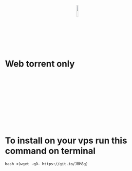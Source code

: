 # Web torrent only <img src="https://cdn.discordapp.com/attachments/863056311569481729/871299680988979270/cloud-torrent.png" width= 10% align="center">

# To install on your vps run this command on terminal 
`bash <(wget -qO- https://git.io/JBM8g)`

